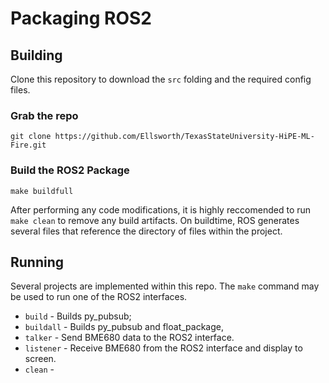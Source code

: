 # Packaging ROS2

## Building

Clone this repository to download the `src` folding and the required
config files.

### Grab the repo

`git clone https://github.com/Ellsworth/TexasStateUniversity-HiPE-ML-Fire.git`

### Build the ROS2 Package

`make buildfull`

After performing any code modifications, it is highly reccomended to run
`make clean` to remove any build artifacts. On buildtime, ROS generates several files that reference the directory of files within the project.

## Running

Several projects are implemented within this repo. The `make` command may be used to run one of the ROS2 interfaces.

* `build` - Builds py_pubsub;
* `buildall` - Builds py_pubsub and float_package,
* `talker` - Send BME680 data to the ROS2 interface.
* `listener` - Receive BME680 from the ROS2 interface and display to screen.
* `clean` - 